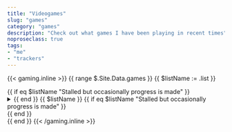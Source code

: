 ```yaml
---
title: "Videogames"
slug: "games"
category: "games"
description: "Check out what games I have been playing in recent times"
noproseclass: true
tags:
- "me"
- "trackers"
---
```


{{< gaming.inline >}}
{{ range $.Site.Data.games }}
  {{ $listName := .list }}
  <div class="grid-list">
    {{ if eq $listName "Stalled but occasionally progress is made" }}<details><summary>{{ end }}
    <span>{{ $listName }}</span>
    {{ if eq $listName "Stalled but occasionally progress is made" }}</summary>{{ end }}
    <ul {{ if eq $listName "Actively playing" }}class="partial-list"{{ end }} role="list">
      {{ range .games }}
      <li>
        <div>
          <img src="{{ if .cover }}{{ .cover }}{{ else }}https://via.placeholder.com/264x352{{ end }}">
          <a href="{{ .link }}" target="_blank" rel="noopener noreferer">
            <span>{{ .title }}</span>
          </a>
        </div>
        <div>
          <dd>{{ .platform }} {{ if .replay }}· Replay{{ end }}</dd>
          {{ if .date_finished }}<dd>Finished: {{ .date_finished }}</dd>{{ end }}
        </div>
      </li>
      {{ end }}
    </ul>
    {{ if eq $listName "Stalled but occasionally progress is made" }}</details>{{ end }}
  </div>
{{ end }}
{{< /gaming.inline >}}